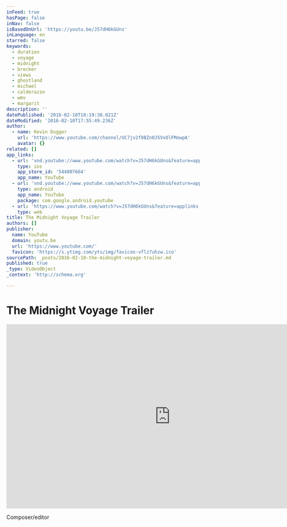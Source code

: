 ```yaml
---
inFeed: true
hasPage: false
inNav: false
isBasedOnUrl: 'https://youtu.be/J57dH6kGUns'
inLanguage: en
starred: false
keywords:
  - duration
  - voyage
  - midnight
  - brecker
  - views
  - ghostland
  - michael
  - calderazzo
  - wmv
  - margarit
description: ''
datePublished: '2016-02-10T18:19:38.021Z'
dateModified: '2016-02-10T17:55:49.236Z'
author:
  - name: Kevin Dugger
    url: 'https://www.youtube.com/channel/UC7jv2f8BZn0J5VxOlFMowpA'
    avatar: {}
related: []
app_links:
  - url: 'vnd.youtube://www.youtube.com/watch?v=J57dH6kGUns&feature=applinks'
    type: ios
    app_store_id: '544007664'
    app_name: YouTube
  - url: 'vnd.youtube://www.youtube.com/watch?v=J57dH6kGUns&feature=applinks'
    type: android
    app_name: YouTube
    package: com.google.android.youtube
  - url: 'https://www.youtube.com/watch?v=J57dH6kGUns&feature=applinks'
    type: web
title: The Midnight Voyage Trailer
authors: []
publisher:
  name: YouTube
  domain: youtu.be
  url: 'https://www.youtube.com/'
  favicon: 'https://s.ytimg.com/yts/img/favicon-vflz7uhzw.ico'
sourcePath: _posts/2016-02-10-the-midnight-voyage-trailer.md
published: true
_type: VideoObject
_context: 'http://schema.org'

---
```

# The Midnight Voyage Trailer

<iframe src="https://cdn.embedly.com/widgets/media.html?src=https%3A%2F%2Fwww.youtube.com%2Fembed%2FJ57dH6kGUns%3Ffeature%3Doembed&amp;url=https%3A%2F%2Fwww.youtube.com%2Fwatch%3Fv%3DJ57dH6kGUns%26feature%3Dyoutu.be&amp;image=https%3A%2F%2Fi.ytimg.com%2Fvi%2FJ57dH6kGUns%2Fhqdefault.jpg&amp;key=b7d04c9b404c499eba89ee7072e1c4f7&amp;type=text%2Fhtml&amp;schema=youtube" width="854" height="480" scrolling="no" frameborder="0" allowfullscreen="allowfullscreen" style=""></iframe>

Composer/editor